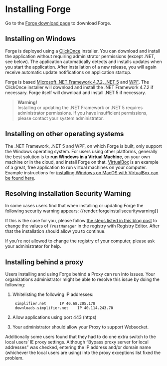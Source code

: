 # Installing Forge

Go to the [Forge download page](https://simplifier.net/forge) to download Forge.

## Installing on Windows

Forge is deployed using a
[ClickOnce](https://docs.microsoft.com/en-us/visualstudio/deployment/clickonce-security-and-deployment)
installer. You can download and install the application without
requiring administrator permissions (except .NET, see below). The
application automatically detects and installs updates when you start
the application. After installation of a new release, you will again
receive automatic update notifications on application startup.

Forge is based [Microsoft .NET Framework 4.7.2, .NET 5](https://dotnet.microsoft.com/learn/dotnet/what-is-dotnet)
and [WPF](https://visualstudio.microsoft.com/vs/features/wpf/). The
ClickOnce installer will download and install the .NET Framework 4.7.2
if necessary. Forge itself will download and install .NET 5 if necessary.

> **Warning\!**  
> Installing or updating the .NET Framework or .NET 5 requires administrator permissions. 
> If you have insufficient permissions, please contact your system administrator.

## Installing on other operating systems

The .NET Framework, .NET 5 and WPF, on which Forge is built, only support the Windows operating system. For users using other platforms, generally the best solution is to **run Windows in a Virtual Machine**, on your own machine or in the cloud, and install Forge on that. [VirtualBox](https://www.virtualbox.org/) is an example of a great, free application to run virtual machines on your computer. Example instructions for [installing Windows on MacOS with VirtualBox can be found here](https://www.howtogeek.com/657464/how-to-install-a-windows-10-virtualbox-vm-on-macos/).
<!--
In some cases it is also possible to run Forge on Linux or MacOS using [Wine](https://www.winehq.org/). While we do not officially support this, the steps to get you started are below.

### Forge on Linux with Wine

1.  Download and install the latest version of
    [Wine](https://wiki.winehq.org/Download) (4.0.2).

2.  Install winetricks: :
    
        wget https://raw.githubusercontent.com/Winetricks/winetricks/master/src/winetricks
        chmod +x winetricks
        sudo mv winetricks /usr/local/bin

3.  Install .NET 4.8. This step may take 5-10 minutes to complete.
    Answer <span class="title-ref">yes</span> to installing
    <span class="title-ref">Gecko</span> and
    <span class="title-ref">no</span> to Mono. :
    
        WINEPREFIX="$HOME/.forge" WINEARCH=win32 winetricks -q dotnet48

4.  Install core fonts: :
    
        WINEPREFIX="$HOME/.forge" WINEARCH=win32 winetricks corefonts

5.  Download and run the [Forge](https://simplifier.net/forge/download)
    setup package: :
    
        WINEPREFIX="$HOME/.forge" WINEARCH=win32 wine setup.exe

6.  The ClickOnce installer will erronously say that .NET 4.7.2 isn't
    installed, when it is (4.8 is a superset). Hit 'Install' - it'll
    think about installing it for a moment, then realise that it doesn't
    need to and proceed to launch Forge.

7.  Ready\!
    
    To run Forge again the next time, repeat the command: :
    
        WINEPREFIX="$HOME/.forge" WINEARCH=win32 wine setup.exe

### Forge on MacOS with Wine

Note that the Forge installer is currently only available in 32-bit, which is
unsupported by MacOS Catalina. Please install Windows in a Virtual Machine instead.

1.  Open the `Terminal` (you can do so via Launchpad)

2.  Install `Homebrew` by copy/pasting the following into the Terminal:
    :

        /usr/bin/ruby -e "$(curl -fsSL https://raw.githubusercontent.com/Homebrew/install/master/install)"

3.  Install `Wine` itself. This may take some time: :

        brew install wine cabextract winetricks

4.  Install .NET Framework. This step may take 5-10 minutes to complete.
    :

        WINEPREFIX="$HOME/.forge" WINEARCH=win32 winetricks -q dotnet48

5.  Install necessary fonts. :

        WINEPREFIX="$HOME/.forge" WINEARCH=win32 winetricks corefonts

6.  Improve font rendering. First, run the following: :

        WINEPREFIX="$HOME/.forge" WINEARCH=win32 winecfg

7.  Then in the `Wine configuration` window, go to the `Graphics` tab
    and set the `Screen resolution` to `150` dpi.

8.  Download the [Forge](https://simplifier.net/forge/download) setup package from Simplifier.

    Move `setup.exe` to your `/Applications` folder and rename to
    `Forge-R4.exe` (or `Forge-STU3.exe`, depending on your version).
    Then execute the downloaded file to install the application: :

        WINEPREFIX="$HOME/.forge" WINEARCH=win32 wine /Applications/Forge-R4.exe

    If wine complains that it cannot find the exe-file check if the
    `Forge-R4.exe` file is indeed in the `/Applications` folder.

    The ClickOnce installer will erronously say that .NET 4.7.2 isn\'t
    installed, while it is (4.8 is a superset). Hit \'Install\' - it\'ll
    think about installing it for a moment, then realise that it
    doesn\'t need to and proceed to launch Forge.

9.  Ready!

    To run Forge again in the future, rerun the last command in the
    terminal: :

        WINEPREFIX="$HOME/.forge" WINEARCH=win32 wine /Applications/Forge-R4.exe

    It might still think on each startup that .NET needs to be installed
    again. Just click through and it will realise it is already there
    and continue to open Forge.

## Known issues

1.  On some systems, having an active secondary display will cause
    application rendering issues (e.g. gray window). Please try to
    detach/disable secondary screen before starting the application.
    -->
## Resolving installation Security Warning

In some cases users find that when installing or updating Forge the following security warning appears:
{{render:forgeinstallsecuritywarning}}

If this is the case for you, please follow [the steps listed in this blog post](https://www.gonnalearn.com/your-administrator-has-blocked-this-application-because-it-potentially-poses-a-security-risk-to-your-computer/) to change the values of `TrustManager` in the registry with Registry Editor. After that the installation should allow you to continue.

If you're not allowed to change the registry of your computer, please ask your administrator for help.

## Installing behind a proxy

Users installing and using Forge behind a Proxy can run into issues. Your organizations administrator might be able to resolve this issue by doing the following: 

1. Whitelisting the following IP addresses:

        simplifier.net 		IP 40.68.205.178
        downloads.simplifier.net 	IP 40.114.243.70 

2. Allow applications using port 443 (https)  
3. Your administrator should allow your Proxy to support Websocket.

Additionally some users found that they had to do one extra switch to the local users’ IE proxy settings. Although “Bypass proxy server for local addresses” was checked, entering the IP address and/or domain name (whichever the local users are using) into the proxy exceptions list fixed the problem.